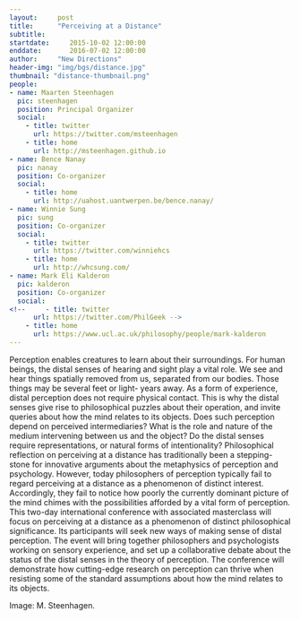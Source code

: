 ```yaml
---
layout:     post
title:      "Perceiving at a Distance"
subtitle:   
startdate:     2015-10-02 12:00:00
enddate:       2016-07-02 12:00:00
author:     "New Directions"
header-img: "img/bgs/distance.jpg"
thumbnail: "distance-thumbnail.png"
people:
- name: Maarten Steenhagen
  pic: steenhagen
  position: Principal Organizer
  social:
    - title: twitter
      url: https://twitter.com/msteenhagen
    - title: home
      url: http://msteenhagen.github.io
- name: Bence Nanay
  pic: nanay
  position: Co-organizer
  social:
    - title: home
      url: http://uahost.uantwerpen.be/bence.nanay/
- name: Winnie Sung
  pic: sung
  position: Co-organizer
  social:
    - title: twitter
      url: https://twitter.com/winniehcs
    - title: home
      url: http://whcsung.com/
- name: Mark Eli Kalderon
  pic: kalderon
  position: Co-organizer
  social:
<!--     - title: twitter
      url: https://twitter.com/PhilGeek -->
    - title: home
      url: https://www.ucl.ac.uk/philosophy/people/mark-kalderon
---
```


Perception enables creatures to learn about their surroundings. For human beings, the distal senses of hearing and sight play a vital role. We see and hear things spatially removed from us, separated from our bodies. Those things may be several feet or light- years away. As a form of experience, distal perception does not require physical contact. This is why the distal senses give rise to philosophical puzzles about their operation, and invite queries about how the mind relates to its objects. Does such perception depend on perceived intermediaries? What is the role and nature of the medium intervening between us and the object? Do the distal senses require representations, or natural forms of intentionality? Philosophical reflection on perceiving at a distance has traditionally been a stepping-stone for innovative arguments about the metaphysics of perception and psychology. However, today philosophers of perception typically fail to regard perceiving at a distance as a phenomenon of distinct interest. Accordingly, they fail to notice how poorly the currently dominant picture of the mind chimes with the possibilities afforded by a vital form of perception. This two-day international conference with associated masterclass will focus on perceiving at a distance as a phenomenon of distinct philosophical significance. Its participants will seek new ways of making sense of distal perception. The event will bring together philosophers and psychologists working on sensory experience, and set up a collaborative debate about the status of the distal senses in the theory of perception. The conference will demonstrate how cutting-edge research on perception can thrive when resisting some of the standard assumptions about how the mind relates to its objects.

<span class="caption text-muted">Image: M. Steenhagen.</span>